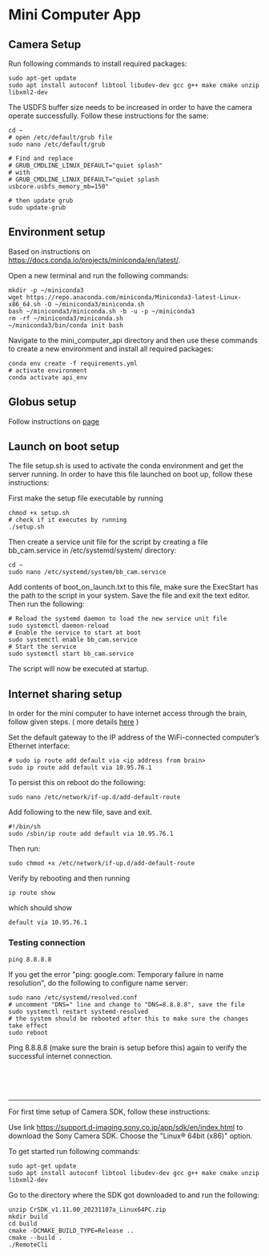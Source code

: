 # Mini Computer App

## Camera Setup

Run following commands to install required packages:
```
sudo apt-get update
sudo apt install autoconf libtool libudev-dev gcc g++ make cmake unzip libxml2-dev
```

The USDFS buffer size needs to be increased in order to have the camera operate successfully.
Follow these instructions for the same:

```
cd ~
# open /etc/default/grub file
sudo nano /etc/default/grub

# Find and replace
# GRUB_CMDLINE_LINUX_DEFAULT="quiet splash"
# with
# GRUB_CMDLINE_LINUX_DEFAULT="quiet splash usbcore.usbfs_memory_mb=150"

# then update grub
sudo update-grub
```


## Environment setup

Based on instructions on https://docs.conda.io/projects/miniconda/en/latest/.

Open a new terminal and run the following commands:

```
mkdir -p ~/miniconda3
wget https://repo.anaconda.com/miniconda/Miniconda3-latest-Linux-x86_64.sh -O ~/miniconda3/miniconda.sh
bash ~/miniconda3/miniconda.sh -b -u -p ~/miniconda3
rm -rf ~/miniconda3/miniconda.sh
~/miniconda3/bin/conda init bash
```

Navigate to the mini_computer_api directory and then use these commands to create a new environment and install all required packages:
```
conda env create -f requirements.yml
# activate environment
conda activate api_env
```


## Globus setup

Follow instructions on [page](https://precision-sustainable-ag.atlassian.net/wiki/spaces/BB/pages/532643851/Setting+Up+Globus+Upload)


## Launch on boot setup

The file setup.sh is used to activate the conda environment and get the server running. In order to have this file launched on boot up, follow these instructions:

First make the setup file executable by running

```
chmod +x setup.sh
# check if it executes by running
./setup.sh
```

Then create a service unit file for the script by creating a file bb_cam.service in /etc/systemd/system/ directory:
```
cd ~
sudo nano /etc/systemd/system/bb_cam.service
```

Add contents of boot_on_launch.txt to this file, make sure the ExecStart has the path to the script in your system.
Save the file and exit the text editor. Then run the following:

```
# Reload the systemd daemon to load the new service unit file
sudo systemctl daemon-reload
# Enable the service to start at boot
sudo systemctl enable bb_cam.service
# Start the service
sudo systemctl start bb_cam.service
```

The script will now be executed at startup.


## Internet sharing setup

In order for the mini computer to have internet access through the brain, follow given steps. ( more details [here](https://precision-sustainable-ag.atlassian.net/wiki/spaces/BB/pages/490864642/Setting+up+Wi-Fi+Internet+Connection+forwarding+from+brain+to+mini+computer) )

Set the default gateway to the IP address of the WiFi-connected computer’s Ethernet interface:
```
# sudo ip route add default via <ip address from brain>
sudo ip route add default via 10.95.76.1
```

To persist this on reboot do the following:
```
sudo nano /etc/network/if-up.d/add-default-route
```

Add following to the new file, save and exit.
```
#!/bin/sh
sudo /sbin/ip route add default via 10.95.76.1
```

Then run:
```
sudo chmod +x /etc/network/if-up.d/add-default-route
```

Verify by rebooting and then running
```
ip route show
```
which should show
```
default via 10.95.76.1
```

### Testing connection

```
ping 8.8.8.8
```

If you get the error "ping: google.com: Temporary failure in name resolution", do the following to configure name server:
```
sudo nano /etc/systemd/resolved.conf
# uncomment "DNS=" line and change to "DNS=8.8.8.8", save the file
sudo systemctl restart systemd-resolved
# the system should be rebooted after this to make sure the changes take effect
sudo reboot
```

Ping 8.8.8.8 (make sure the brain is setup before this) again to verify the successful internet connection.


<br>
<br>
<br>

------

For first time setup of Camera SDK, follow these instructions:

Use link https://support.d-imaging.sony.co.jp/app/sdk/en/index.html to download the Sony Camera SDK. Choose the "Linux® 64bit (x86)" option.

To get started run following commands:
```
sudo apt-get update
sudo apt install autoconf libtool libudev-dev gcc g++ make cmake unzip libxml2-dev
```

Go to the directory where the SDK got downloaded to and run the following:
```
unzip CrSDK_v1.11.00_20231107a_Linux64PC.zip
mkdir build
cd build
cmake -DCMAKE_BUILD_TYPE=Release ..
cmake --build .
./RemoteCli
```